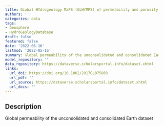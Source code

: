 ```yaml
---
title: GLobal HYdrogeology MaPS (GLHYMPS) of permeability and porosity
authors: ''
categories: data
tags:
- Geosphere
- HydroGeologyDatabase
draft: false
featured: false
date: '2022-05-16'
lastmod: '2022-05-16'
summary: Global permeability of the unconsolidated and consolidated Earth dataset
model_repository: ''
data_repository: https://dataverse.scholarsportal.info/dataset.xhtml
links:
  url_doi: https://doi.org/10.1002/2017GL075860
  url_pdf: ''
  url_source: https://dataverse.scholarsportal.info/dataset.xhtml
  url_docs: ''
---
```


## Description

Global permeability of the unconsolidated and consolidated Earth dataset

